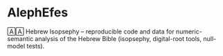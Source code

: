 # AlephEfes
🄰🄰 Hebrew Isopsephy – reproducible code and data for numeric-semantic analysis of the Hebrew Bible (isopsephy, digital-root tools, null-model tests).
